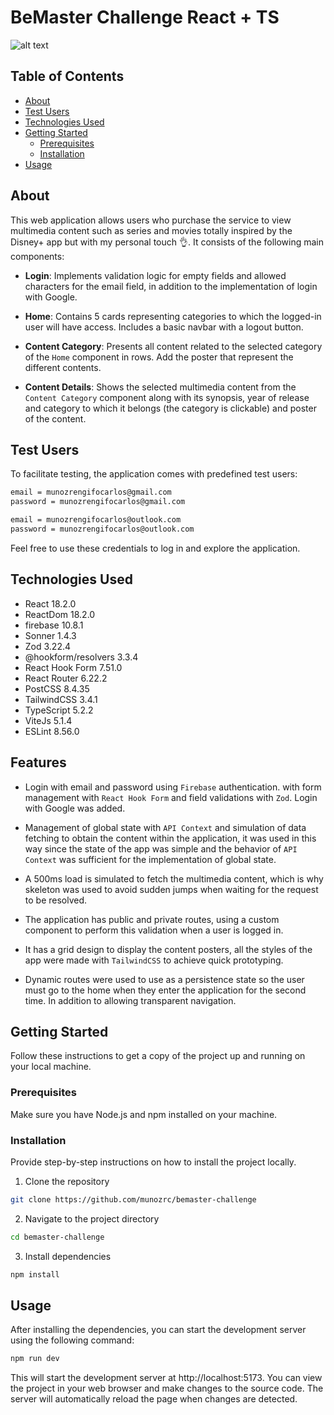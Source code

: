# BeMaster Challenge React + TS

![alt text](https://github.com/munozrc/bemaster-challenge/blob/main/home-screenshot.png?raw=true)

## Table of Contents

- [About](#about)
- [Test Users](#test-users)
- [Technologies Used](#technologies-used)
- [Getting Started](#getting-started)
  - [Prerequisites](#prerequisites)
  - [Installation](#installation)
- [Usage](#usage)

## About

This web application allows users who purchase the service to view multimedia content such as series and movies totally inspired by the Disney+ app but with my personal touch 👌. It consists of the following main components:

- **Login**: Implements validation logic for empty fields and allowed characters for the email field, in addition to the implementation of login with Google.

- **Home**: Contains 5 cards representing categories to which the logged-in user will have access. Includes a basic navbar with a logout button.

- **Content Category**: Presents all content related to the selected category of the `Home` component in rows. Add the poster that represent the different contents.

- **Content Details**: Shows the selected multimedia content from the `Content Category` component along with its synopsis, year of release and category to which it belongs (the category is clickable) and poster of the content.

## Test Users

To facilitate testing, the application comes with predefined test users:

```bash
email = munozrengifocarlos@gmail.com
password = munozrengifocarlos@gmail.com
```

```bash
email = munozrengifocarlos@outlook.com
password = munozrengifocarlos@outlook.com
```

Feel free to use these credentials to log in and explore the application.

## Technologies Used

- React 18.2.0
- ReactDom 18.2.0
- firebase 10.8.1
- Sonner 1.4.3
- Zod 3.22.4
- @hookform/resolvers 3.3.4
- React Hook Form 7.51.0
- React Router 6.22.2
- PostCSS 8.4.35
- TailwindCSS 3.4.1
- TypeScript 5.2.2
- ViteJs 5.1.4
- ESLint 8.56.0

## Features

- Login with email and password using `Firebase` authentication. with form management with `React Hook Form` and field validations with `Zod`. Login with Google was added.

- Management of global state with `API Context` and simulation of data fetching to obtain the content within the application, it was used in this way since the state of the app was simple and the behavior of `API Context` was sufficient for the implementation of global state.

- A 500ms load is simulated to fetch the multimedia content, which is why skeleton was used to avoid sudden jumps when waiting for the request to be resolved.

- The application has public and private routes, using a custom component to perform this validation when a user is logged in.

- It has a grid design to display the content posters, all the styles of the app were made with `TailwindCSS` to achieve quick prototyping.

- Dynamic routes were used to use as a persistence state so the user must go to the home when they enter the application for the second time. In addition to allowing transparent navigation.

## Getting Started

Follow these instructions to get a copy of the project up and running on your local machine.

### Prerequisites

Make sure you have Node.js and npm installed on your machine.

### Installation

Provide step-by-step instructions on how to install the project locally.

1. Clone the repository
```bash
git clone https://github.com/munozrc/bemaster-challenge
```

2. Navigate to the project directory
```bash
cd bemaster-challenge
```

3. Install dependencies
```bash
npm install
```

## Usage

After installing the dependencies, you can start the development server using the following command:

```bash
npm run dev
```

This will start the development server at http://localhost:5173. You can view the project in your web browser and make changes to the source code. The server will automatically reload the page when changes are detected.

